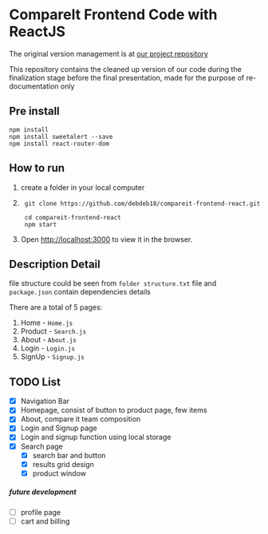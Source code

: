 # Comparelt Frontend Code with ReactJS

The original version management is at [our project repository](https://github.com/kellygabriela/CompareIt)

This repository contains the cleaned up version of our code during the finalization stage before the final presentation, made for the purpose of re-documentation only

## Pre install
```
npm install
npm install sweetalert --save
npm install react-router-dom
```

## How to run
1. create a folder in your local computer
2. ```
    git clone https://github.com/debdeb18/compareit-frontend-react.git
    
    cd compareit-frontend-react
    npm start
   ```
3. Open [http://localhost:3000](http://localhost:3000) to view it in the browser.

## Description Detail

file structure could be seen from `folder structure.txt` file
and `package.json` contain dependencies details

There are a total of 5 pages:
1. Home - `Home.js`
2. Product - `Search.js`
3. About - `About.js`
4. Login - `Login.js`
5. SignUp - `Signup.js`

## TODO List

- [X] Navigation Bar
- [x] Homepage, consist of button to product page, few items
- [x] About, compare it team composition
- [x] Login and Signup page
- [x] Login and signup function using local storage
- [x] Search page
  - [x] search bar and button
  - [x] results grid design
  - [x] product window

##### *future development*
- [ ] profile page
- [ ] cart and billing

